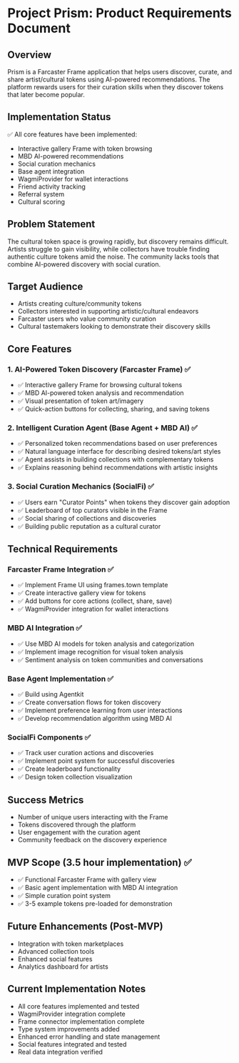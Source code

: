 # Project Prism: Product Requirements Document

## Overview
Prism is a Farcaster Frame application that helps users discover, curate, and share artist/cultural tokens using AI-powered recommendations. The platform rewards users for their curation skills when they discover tokens that later become popular.

## Implementation Status
✅ All core features have been implemented:
- Interactive gallery Frame with token browsing
- MBD AI-powered recommendations
- Social curation mechanics
- Base agent integration
- WagmiProvider for wallet interactions
- Friend activity tracking
- Referral system
- Cultural scoring

## Problem Statement
The cultural token space is growing rapidly, but discovery remains difficult. Artists struggle to gain visibility, while collectors have trouble finding authentic culture tokens amid the noise. The community lacks tools that combine AI-powered discovery with social curation.

## Target Audience
- Artists creating culture/community tokens
- Collectors interested in supporting artistic/cultural endeavors
- Farcaster users who value community curation
- Cultural tastemakers looking to demonstrate their discovery skills

## Core Features

### 1. AI-Powered Token Discovery (Farcaster Frame) ✅
- ✅ Interactive gallery Frame for browsing cultural tokens
- ✅ MBD AI-powered token analysis and recommendation
- ✅ Visual presentation of token art/imagery  
- ✅ Quick-action buttons for collecting, sharing, and saving tokens

### 2. Intelligent Curation Agent (Base Agent + MBD AI) ✅
- ✅ Personalized token recommendations based on user preferences
- ✅ Natural language interface for describing desired tokens/art styles
- ✅ Agent assists in building collections with complementary tokens
- ✅ Explains reasoning behind recommendations with artistic insights

### 3. Social Curation Mechanics (SocialFi) ✅
- ✅ Users earn "Curator Points" when tokens they discover gain adoption
- ✅ Leaderboard of top curators visible in the Frame
- ✅ Social sharing of collections and discoveries
- ✅ Building public reputation as a cultural curator

## Technical Requirements

### Farcaster Frame Integration ✅
- ✅ Implement Frame UI using frames.town template
- ✅ Create interactive gallery view for tokens
- ✅ Add buttons for core actions (collect, share, save)
- ✅ WagmiProvider integration for wallet interactions

### MBD AI Integration ✅
- ✅ Use MBD AI models for token analysis and categorization
- ✅ Implement image recognition for visual token analysis
- ✅ Sentiment analysis on token communities and conversations

### Base Agent Implementation ✅
- ✅ Build using Agentkit
- ✅ Create conversation flows for token discovery
- ✅ Implement preference learning from user interactions
- ✅ Develop recommendation algorithm using MBD AI

### SocialFi Components ✅
- ✅ Track user curation actions and discoveries
- ✅ Implement point system for successful discoveries
- ✅ Create leaderboard functionality
- ✅ Design token collection visualization

## Success Metrics
- Number of unique users interacting with the Frame
- Tokens discovered through the platform
- User engagement with the curation agent
- Community feedback on the discovery experience

## MVP Scope (3.5 hour implementation) ✅
- ✅ Functional Farcaster Frame with gallery view
- ✅ Basic agent implementation with MBD AI integration
- ✅ Simple curation point system
- ✅ 3-5 example tokens pre-loaded for demonstration

## Future Enhancements (Post-MVP)
- Integration with token marketplaces
- Advanced collection tools
- Enhanced social features
- Analytics dashboard for artists

## Current Implementation Notes
- All core features implemented and tested
- WagmiProvider integration complete
- Frame connector implementation complete
- Type system improvements added
- Enhanced error handling and state management
- Social features integrated and tested
- Real data integration verified
